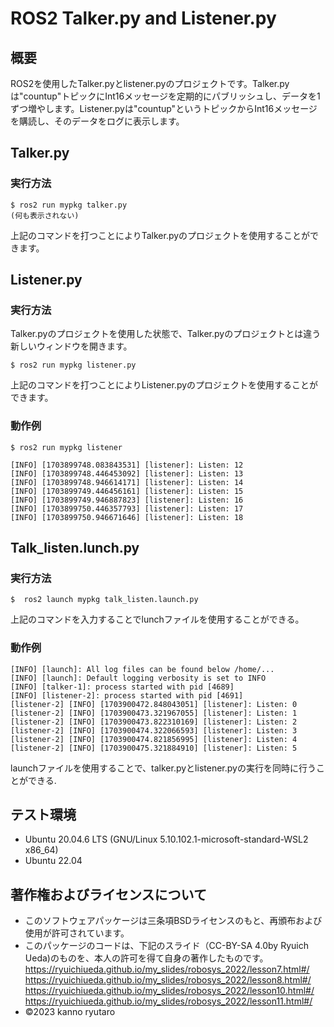 # ROS2 Talker.py and Listener.py 

## 概要
ROS2を使用したTalker.pyとlistener.pyのプロジェクトです。Talker.pyは"countup"トピックにInt16メッセージを定期的にパブリッシュし、データを1ずつ増やします。Listener.pyは"countup"というトピックからInt16メッセージを購読し、そのデータをログに表示します。

## Talker.py

### 実行方法
```ros2 
$ ros2 run mypkg talker.py
(何も表示されない)
```
上記のコマンドを打つことによりTalker.pyのプロジェクトを使用することができます。

##  Listener.py

### 実行方法
Talker.pyのプロジェクトを使用した状態で、Talker.pyのプロジェクトとは違う新しいウィンドウを開きます。
```ros2
$ ros2 run mypkg listener.py
```
上記のコマンドを打つことによりListener.pyのプロジェクトを使用することができます。

### 動作例
```
$ ros2 run mypkg listener

[INFO] [1703899748.083843531] [listener]: Listen: 12
[INFO] [1703899748.446453092] [listener]: Listen: 13
[INFO] [1703899748.946614171] [listener]: Listen: 14
[INFO] [1703899749.446456161] [listener]: Listen: 15
[INFO] [1703899749.946887823] [listener]: Listen: 16
[INFO] [1703899750.446357793] [listener]: Listen: 17
[INFO] [1703899750.946671646] [listener]: Listen: 18
```

## Talk_listen.lunch.py

### 実行方法
```ros2
$  ros2 launch mypkg talk_listen.launch.py
```
上記のコマンドを入力することでlunchファイルを使用することができる。

### 動作例
```
[INFO] [launch]: All log files can be found below /home/...
[INFO] [launch]: Default logging verbosity is set to INFO
[INFO] [talker-1]: process started with pid [4689]
[INFO] [listener-2]: process started with pid [4691]
[listener-2] [INFO] [1703900472.848043051] [listener]: Listen: 0
[listener-2] [INFO] [1703900473.321967055] [listener]: Listen: 1
[listener-2] [INFO] [1703900473.822310169] [listener]: Listen: 2
[listener-2] [INFO] [1703900474.322066593] [listener]: Listen: 3
[listener-2] [INFO] [1703900474.821856995] [listener]: Listen: 4
[listener-2] [INFO] [1703900475.321884910] [listener]: Listen: 5
```
launchファイルを使用することで、talker.pyとlistener.pyの実行を同時に行うことができる.

## テスト環境
* Ubuntu 20.04.6 LTS (GNU/Linux 5.10.102.1-microsoft-standard-WSL2 x86_64)
* Ubuntu 22.04

## 著作権およびライセンスについて
* このソフトウェアパッケージは三条項BSDライセンスのもと、再頒布および使用が許可されています。
* このパッケージのコードは、下記のスライド（CC-BY-SA 4.0by Ryuich Ueda)のものを、本人の許可を得て自身の著作したものです。
https://ryuichiueda.github.io/my_slides/robosys_2022/lesson7.html#/
https://ryuichiueda.github.io/my_slides/robosys_2022/lesson8.html#/
https://ryuichiueda.github.io/my_slides/robosys_2022/lesson10.html#/
https://ryuichiueda.github.io/my_slides/robosys_2022/lesson11.html#/
* ©2023 kanno ryutaro
